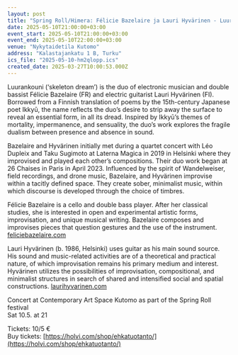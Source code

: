 ```yaml
---
layout: post
title: "Spring Roll/Himera: Félicie Bazelaire ja Lauri Hyvärinen - Luurankouni"
date: 2025-05-10T21:00:00+03:00
event_start: 2025-05-10T21:00:00+03:00
event_end: 2025-05-10T22:00:00+03:00
venue: "Nykytaidetila Kutomo"
address: "Kalastajankatu 1 B, Turku"
ics_file: "2025-05-10-hm2qlopp.ics"
created_date: 2025-03-27T10:00:53.000Z
---
```


Luurankouni (‘skeleton dream’) is the duo of electronic musician and double bassist Félicie Bazelaire (FR) and electric guitarist Lauri Hyvärinen (FI). Borrowed from a Finnish translation of poems by the 15th-century Japanese poet Ikkyū, the name reflects the duo’s desire to strip away the surface to reveal an essential form, in all its dread. Inspired by Ikkyū’s themes of mortality, impermanence, and sensuality, the duo’s work explores the fragile dualism between presence and absence in sound.  
  
Bazelaire and Hyvärinen initially met during a quartet concert with Léo Dupleix and Taku Sugimoto at Laterna Magica in 2019 in Helsinki where they improvised and played each other’s compositions. Their duo work began at 26 Chaises in Paris in April 2023. Influenced by the spirit of Wandelweiser, field recordings, and drone music, Bazelaire, and Hyvärinen improvise within a tacitly defined space. They create sober, minimalist music, within which discourse is developed through the choice of timbres.   
  
Félicie Bazelaire is a cello and double bass player. After her classical studies, she is interested in open and experimental artistic forms, improvisation, and unique musical writing. Bazelaire composes and improvises pieces that question gestures and the use of the instrument. [feliciebazelaire.com](http://feliciebazelaire.com)  
  
Lauri Hyvärinen (b. 1986, Helsinki) uses guitar as his main sound source. His sound and music-related activities are of a theoretical and practical nature, of which improvisation remains his primary medium and interest. Hyvärinen utilizes the possibilities of improvisation, compositional, and minimalist structures in search of shared and intensified social and spatial constructions. [laurihyvarinen.com](http://laurihyvarinen.com)  
  
Concert at Contemporary Art Space Kutomo as part of the Spring Roll festival  
Sat 10.5. at 21  
  
Tickets: 10/5 €  
Buy tickets: [https://holvi.com/shop/ehkatuotanto/](https://holvi.com/shop/ehkatuotanto/)
